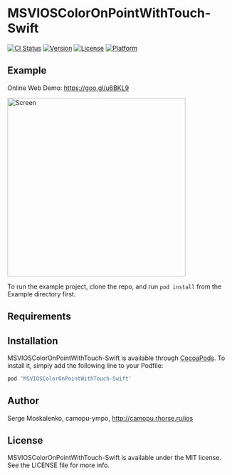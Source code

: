 # MSVIOSColorOnPointWithTouch-Swift

[![CI Status](https://img.shields.io/travis/sergemoskalenko/MSVIOSColorOnPointWithTouch-Swift.svg?style=flat)](https://travis-ci.org/sergemoskalenko/MSVIOSColorOnPointWithTouch-Swift)
[![Version](https://img.shields.io/cocoapods/v/MSVIOSColorOnPointWithTouch-Swift.svg?style=flat)](https://cocoapods.org/pods/MSVIOSColorOnPointWithTouch-Swift)
[![License](https://img.shields.io/cocoapods/l/MSVIOSColorOnPointWithTouch-Swift.svg?style=flat)](https://cocoapods.org/pods/MSVIOSColorOnPointWithTouch-Swift)
[![Platform](https://img.shields.io/cocoapods/p/MSVIOSColorOnPointWithTouch-Swift.svg?style=flat)](https://cocoapods.org/pods/MSVIOSColorOnPointWithTouch-Swift)

## Example

Online Web Demo: https://goo.gl/u6BKL9

[<img src="https://github.com/sergemoskalenko/MSVIOSColorOnPointWithTouch/blob/master/img/color4touch.gif" alt="Screen" width="400"/>](https://goo.gl/u6BKL9)

To run the example project, clone the repo, and run `pod install` from the Example directory first.

## Requirements

## Installation

MSVIOSColorOnPointWithTouch-Swift is available through [CocoaPods](https://cocoapods.org). To install
it, simply add the following line to your Podfile:

```ruby
pod 'MSVIOSColorOnPointWithTouch-Swift'
```

## Author

Serge Moskalenko, camopu-ympo, http://camopu.rhorse.ru/ios

## License

MSVIOSColorOnPointWithTouch-Swift is available under the MIT license. See the LICENSE file for more info.
